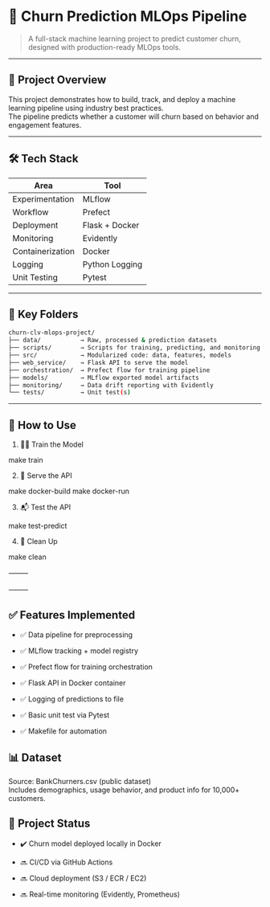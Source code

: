 # 🧠 Churn Prediction MLOps Pipeline

> A full-stack machine learning project to predict customer churn, designed with production-ready MLOps tools.

---

## 🚀 Project Overview

This project demonstrates how to build, track, and deploy a machine learning pipeline using industry best practices.  
The pipeline predicts whether a customer will churn based on behavior and engagement features.

---

## 🛠 Tech Stack

| Area              | Tool             |
|-------------------|------------------|
| Experimentation   | MLflow           |
| Workflow          | Prefect          |
| Deployment        | Flask + Docker   |
| Monitoring        | Evidently        |
| Containerization  | Docker           |
| Logging           | Python Logging   |
| Unit Testing      | Pytest           |

---

## 📁 Key Folders

```bash
churn-clv-mlops-project/
├── data/           → Raw, processed & prediction datasets  
├── scripts/        → Scripts for training, predicting, and monitoring  
├── src/            → Modularized code: data, features, models  
├── web_service/    → Flask API to serve the model  
├── orchestration/  → Prefect flow for training pipeline  
├── models/         → MLflow exported model artifacts  
├── monitoring/     → Data drift reporting with Evidently  
└── tests/          → Unit test(s)
```

---

## 🧪 How to Use


1. 🏋️‍♀️ Train the Model

make train

2. 🚀 Serve the API

make docker-build
make docker-run

3. 📬 Test the API

make test-predict

4. 🧹 Clean Up

make clean


⸻


⸻

## ✅ Features Implemented

- ✅ Data pipeline for preprocessing

- ✅ MLflow tracking + model registry

- ✅ Prefect flow for training orchestration

- ✅ Flask API in Docker container

- ✅ Logging of predictions to file

- ✅ Basic unit test via Pytest

- ✅ Makefile for automation

## 📊 Dataset
Source: BankChurners.csv (public dataset)  
Includes demographics, usage behavior, and product info for 10,000+ customers.

## 📌 Project Status
- ✔️ Churn model deployed locally in Docker

- 🔜 CI/CD via GitHub Actions

- 🔜 Cloud deployment (S3 / ECR / EC2)

- 🔜 Real-time monitoring (Evidently, Prometheus)